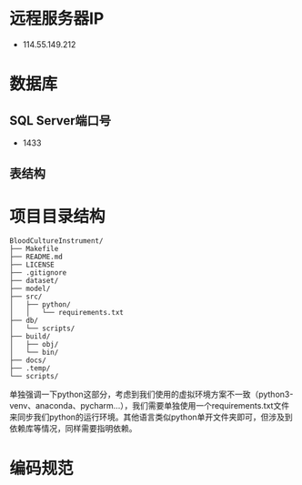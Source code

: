 # 远程服务器IP
- 114.55.149.212

# 数据库
## SQL Server端口号
- 1433
## 表结构


# 项目目录结构
```
BloodCultureInstrument/
├── Makefile                   
├── README.md
├── LICENSE
├── .gitignore
├── dataset/
├── model/
├── src/
│   ├── python/
│   │   └── requirements.txt
├── db/
│   └── scripts/
├── build/
│	├── obj/
│	└── bin/
├── docs/
├── .temp/
└── scripts/
```
单独强调一下python这部分，考虑到我们使用的虚拟环境方案不一致（python3-venv、anaconda、pycharm...），我们需要单独使用一个requirements.txt文件来同步我们python的运行环境。其他语言类似python单开文件夹即可，但涉及到依赖库等情况，同样需要指明依赖。
# 编码规范

